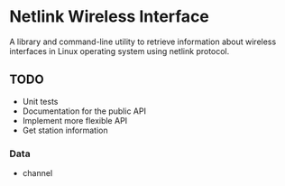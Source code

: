 # Netlink Wireless Interface

A library and command-line utility to retrieve information about wireless interfaces
in Linux operating system using netlink protocol.

## TODO

- Unit tests
- Documentation for the public API
- Implement more flexible API
- Get station information

### Data
- channel
